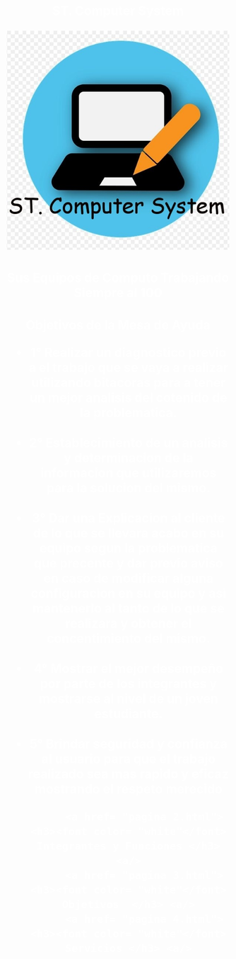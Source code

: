 
<html>

<head> <font color="White" 
<title> </title>
<head> <h1 align="center"> ST. Computer System
<body>
<body background="Fondo.jpG">
<p>
<img src="Logotipo 1_phixr.jpg" /> </img>
<h1 align="center"> Sus Equipos de Computo Trabajando Siempre al 100

<h1 align="center"> Objetivos de la Mesa de Ayuda

<UL>
<LI> 1° Realizar un diagnostico previo a el trabajo que se vaya a realizar utilizando bitacoras
para a tener un mejor analisis del cotenido de la problematica.
<br>
<br>
<LI>2° Establecimiento de un analisis y determinacion de la informacion que utilizaremos para 
la solucion del mismo.
<br>
<br>
<LI>3° Dar una Explicacion al cliente de lo que se llevara acabo en su equipo segun la problematica que precente
y dar previo aviso en caso de modificar alguna configuracion en su equipo y asi mantenerlo al tanto 
de lo que se realizara y obtener el concentimiento del mismo.
<br>
<br>
<LI>4° Mostrar el mejor desempeño por parte de los integrantes y mostrarse al nivel de un joven estudiante.
<br>
<br>
<LI>5° Brindar seguridad y confianza al usuario para que el trabajo realizado sea mas rapido y eficaz mostrando el respeto
merecido


         <a href= "pagina 2.html">  <h3><font color= "white"</font> Integrantes y Funciones </h3> <a/>
         <a href= "pagina 3.html">  <h3><font color= "white"</font> Objetivos  </h3> <a/>
         <a href= "pagina 4.html">  <h3><font color= "white"</font> Servicios </h3> <a/>
</body>
</html>
